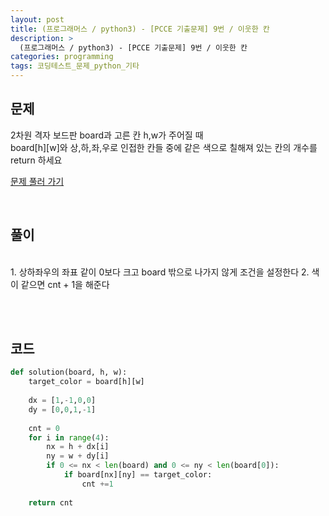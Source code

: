 ```yaml
---
layout: post
title: (프로그래머스 / python3) - [PCCE 기출문제] 9번 / 이웃한 칸
description: >
  (프로그래머스 / python3) - [PCCE 기출문제] 9번 / 이웃한 칸
categories: programming
tags: 코딩테스트_문제_python_기타
---
```


<h2>
    <span class = "jjw_h2_style"> 문제 </span>
</h2>


2차원 격자 보드판 <span class="jjw_line">board</span>과 고른 칸 <span class="jjw_line">h</span>,<span class="jjw_line">w</span>가 주어질 때 <br>
<span class="jjw_line">board[h][w]</span>와 상,하,좌,우로 인접한 칸들 중에 같은 색으로 칠해져 있는 칸의 개수를 return 하세요 <br>

[문제 풀러 가기](https://school.programmers.co.kr/learn/courses/30/lessons/250125)

<br>

<h2>
    <span class = "jjw_h2_style"> 풀이 </span>
</h2>
<br>
1. 상하좌우의 좌표 같이 0보다 크고 board 밖으로 나가지 않게 조건을 설정한다
2. 색이 같으면 cnt + 1을 해준다

<br><br>

<h2>
    <span class = "jjw_h2_style"> 코드 </span>
</h2>

~~~python
def solution(board, h, w):
    target_color = board[h][w]
    
    dx = [1,-1,0,0]
    dy = [0,0,1,-1]
    
    cnt = 0
    for i in range(4):
        nx = h + dx[i]
        ny = w + dy[i]
        if 0 <= nx < len(board) and 0 <= ny < len(board[0]):
            if board[nx][ny] == target_color:
                cnt +=1
    
    return cnt
~~~









